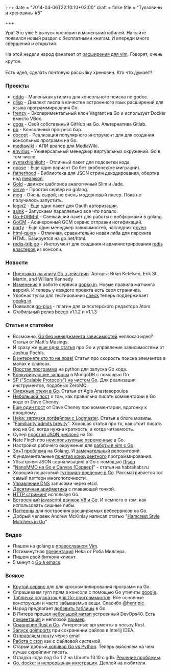 +++
date = "2014-04-06T22:10:10+03:00"
draft = false
title = "Тулзовины и хреновины #5"

+++

<p>Ура! Это уже 5 выпуск хреновин и маленький юбилей. На сайте появился новый раздел с бесплатными книгам. И впереди много свершений и открытий.</p>

<p><span style="line-height: 1.6em;">На этой недели народ фанатеет от </span><a href="http://blog.gopheracademy.com/vimgo-development-environment" style="line-height: 1.6em;">раcширения для vim</a><span style="line-height: 1.6em;">. Говорят, очень крутое.</span></p>

<p>Есть идея, сделать почтовую рассылку хреновин. Кто что думает?</p>

<h3 id="_1">Проекты</h3>

<ul>
	<li><a href="https://github.com/dgryski/trifles/tree/master/gddo">gddo</a> - Маленькая утилита для консольного поиска по godoc.</li>
	<li><a href="https://github.com/zhemao/glisp">glisp</a> - Диалект лиспа в качестве встроенного язык расширений для языка программирования Go.</li>
	<li><a href="https://github.com/stevedomin/frenzy">frenzy</a> - Экспериментальный клон Vagrant на Go и использует Docker вместо VBox.</li>
	<li><a href="https://github.com/gogits/gogs">gogs</a> - Свой собственный GitHub на Go. Альтернатива Gitlab.</li>
	<li><a href="https://github.com/cheggaaa/pb">pb</a> - Консольный прогресс бар.</li>
	<li><a href="https://github.com/docopt/docopt.go">docopt</a> - Реализация популярного инструмент для для создания консольных программ на Go.</li>
	<li><a href="https://github.com/sadbox/mediawiki">mediawiki</a> - АПИ врапер для MediaWiki.</li>
	<li><a href="https://github.com/ekalinin/envirius">envirius</a> - Универсальный менеджер виртуальных окружений. Go в том числе.</li>
	<li><a href="https://github.com/sourcegraph/syntaxhighlight">syntaxhighlight</a>&nbsp;-&nbsp;Отличный пакет для подсветки кода.</li>
	<li><a href="https://github.com/Cirru/goose">goose</a> - Еще один вариант Go без скобочек(не миграции).</li>
	<li><a href="https://github.com/aybabtme/fatherhood">fatherhood</a> - Библиотека для JSON стрим декодирования, обертка над <a href="https://github.com/benbjohnson/megajson">megajson</a>.</li>
	<li><a href="https://github.com/yosssi/gold">Gold</a> - движок шаблонов аналогичный Slim и Jade.</li>
	<li><a href="https://github.com/kidoman/serve">serve</a> - Простой сервер на golang.</li>
	<li><a href="https://github.com/mjibson/mog">mog</a> - Очень сырой, но очень модерновый плеер. Пока не получилось запустить.</li>
	<li><a href="https://github.com/dukex/login2">login2</a> - Еще один пакет для Oauth авторизации.</li>
	<li><a href="https://github.com/GroundSix/asink">asink</a> - Запускаем параллельно все что попало.</li>
	<li><a href="https://github.com/kirves/go-form-it">Go-FORM-it</a> - Свежайший пакет для работы с вебформами в golang.</li>
	<li><a href="https://github.com/Flyclops/GoCM">GoCM</a> - Асинхронный GCM сервис отправки нотификаций.</li>
	<li><a href="https://github.com/mjibson/party">party</a> - Еще один менеджер зависимостей, наследник <a href="https://github.com/kr/goven">goven</a>.</li>
	<li><a href="https://github.com/hailiang/html-query">html-query</a> - Отличная, сравнительно новая либа для парсинга HTML. Базируется на go.net/html.</li>
	<li><a href="https://github.com/badboy/redis-trib.go">redis-trib.go</a> - Инструмент для создания и администрирования <a href="http://redis.io/topics/cluster-tutorial">redis кластеров</a> из консоли.</li>
</ul>

<h3 id="_2">Новости</h3>

<ul>
	<li><a href="http://www.goinactionbook.com/">Предзаказ на книгу Go в действии</a>. Авторы: Brian Ketelsen, Erik St. Martin, and William Kennedy</li>
	<li><a href="https://groups.google.com/forum/#!msg/golang-nuts/-hfpKVkOy8w/I4H48otJ17UJ">Изменения</a> в работе сервиса <a href="http://godoc.org/gopkg.in/docs.v1">gopkg.in</a>. Новые правила матчинга версий. И теперь у каждого проекта есть своя страничка.</li>
	<li>Удобная тулза для тестирования <a href="http://groups.google.com/forum/#!msg/golang-nuts/WUJJdrWsV34/n2lZRoVBd-gJ">check</a> теперь поддерживает <a href="http://labix.org/gopkg.in">gopkg.in</a>.</li>
	<li>Появился <a href="https://atom.io/packages/go-plus">go-plus</a> - плагин для хипсктерского редактора Atom.</li>
	<li>Стабильный релиз <a href="http://beego.me/">beego</a> v1.1.2 и v1.1.3</li>
</ul>

<h3 id="_3">Статьи и статейки</h3>

<ul>
	<li>Возможно, <a href="http://mwholt.blogspot.com.au/2014/03/maybe-go-without-dependency-management.html">Go без менеджмента зависимостей</a> неплохая идея? Статья от Matt&#39;s Musings.</li>
	<li>И сразу же <a href="http://zduck.com/2014/go-and-package-versioning/">еще одна статья</a> про Go и управление зависимостями от Joshua Poehls.</li>
	<li><a href="http://www.antoine.im/posts/someone_is_wrong_on_the_internet">В интернете кто то не прав!</a> Статья про скорость поиска элементов в мапах и слайсах.</li>
	<li><a href="https://gist.github.com/rumple/9735389">Простая программа</a> на python для запуска Go кода.</li>
	<li><a href="http://blog.mongodb.org/post/80579086742/running-mongodb-queries-concurrently-with-go">Конкурирующие запросы</a> в MongoDB с помощью Go.</li>
	<li><a href="http://garrett.damore.org/2014/03/sp-nanomsg-in-pure-go.html">SP (&quot;Scalable Protocols&quot;) на чистом Go</a>. Для реализации инструментов, подобных ZeroMQ.</li>
	<li><a href="http://agis.io/2014/03/25/contiguous-stacks-in-go.html">Смежные стеки в Go</a>. Статья от Agis Anastasopoulos</li>
	<li><a href="http://dave.cheney.net/2014/03/28/associative-commentary">Небольшой пост</a> о том, как правильно писать комментарии в Go коде от Dave Cheney.</li>
	<li><a href="http://dave.cheney.net/2014/03/30/associative-commentary-follow-up">Еще один пост</a> от Dave Cheney про комментарии, вдогонку к прошлому.</li>
	<li><a href="https://blog.mozilla.org/services/2014/03/24/heka-loading-log-files-with-logstreamer/">Heka: загрузка логфайлом с Logmaster</a>. Статья в блоге мозилы.</li>
	<li>&quot;<a href="https://michaelwhatcott.com/familiarity-admits-brevity/">Familiarity admits brevity</a>&quot;. Хорошая статья про то, как стоит писать код на Go, когда нужна краткость, а когда читаемость.</li>
	<li>Супер <a href="http://nesv.blogspot.com/2012/09/super-easy-json-http-responses-in-go.html">простой JSON респонс</a> на Go.</li>
	<li>Nate Finch про <a href="http://blog.natefinch.com/2014/03/unused-variables-in-go.html">неиспользуемые переменные</a> в Go.</li>
	<li>Настройка рабочего окружения для <a href="http://blog.gopheracademy.com/vimgo-development-environment">работы в vim c Go</a>.</li>
	<li><a href="https://github.com/deivinsontejeda/golang-exercise/tree/master/3plus1">3n+1 проблема</a> на Golang. И <a href="https://github.com/deivinsontejeda/golang-exercise">замечательный</a> репозиторий.</li>
	<li>Фундаментальные <a href="http://www.nada.kth.se/~snilsson/concurrency/">понятия конкурентного</a> программирования.</li>
	<li>Убыстряем JSON сериализацию в Go с помощью <a href="https://journal.paul.querna.org/articles/2014/03/31/ffjson-faster-json-in-go/">ffjson</a></li>
	<li>&quot;<a href="http://habrahabr.ru/post/212701/">NanoMMO на Go и Canvas [Сервер]</a>&quot; - статья на habrahabr.ru</li>
	<li>Хороший пошаговый <a href="http://www.toptal.com/go/go-programming-a-step-by-step-introductory-tutorial">туториал-введение в Go</a>. Рассматривается тот самый паттерн многопоточности.</li>
	<li><a href="http://probablyfine.co.uk/2014/03/02/serving-dns-records-from-etcd/">Управление DNS</a> записями через etcd.</li>
	<li><a href="http://thesoftwarelife.blogspot.nl/2014/04/decimal-floating-point-arithmetic.html">Десятичная арифметика</a> с плавающей точкой.</li>
	<li><a href="http://blog.fmpwizard.com/blog/http-streaming-using-go">HTTP стриминг</a> используя Go.</li>
	<li><a href="http://bravenewmethod.com/2011/03/30/embedding-v8-javascript-engine-and-go/">Встроенный javascript движок V8 и Go</a>. И немного о том, как использовать сишные либы.</li>
	<li><a href="http://www.infoq.com/presentations/go-patterns-scalability">Паттерны</a> для построения расширяемых вебсервисов на Go.</li>
	<li>Добрый человек Andrew McKinlay написал статью &quot;<a href="http://thesoftwarelife.blogspot.nl/2014/04/hamcrest-style-matchers-in-go.html">Hamcrest Style Matchers in Go</a>&quot;</li>
</ul>

<h3 id="_4">Видео</h3>

<ul>
	<li>Пишем на golang в <a href="http://vimeo.com/75229557">православном Vim</a>.</li>
	<li>Пятиминутная <a href="http://vimeo.com/78279680">презентация</a> Heka от Роба Миллера.</li>
	<li>Пишем свой <a href="http://4gophers.com/video/svoi-bitkoin-klient">биткоин клиент</a>.</li>
	<li>5 минут с <a href="http://4gophers.com/video/5-minut-s-emacs">Go в emacs</a>.</li>
</ul>

<h3 id="_5">Всякое</h3>

<ul>
	<li><a href="http://gobuild.io/">Крутой сервис</a> для для кроскомпилирования программ на Go.</li>
	<li>Спрашиваем гугл прям в консоли с помощью Go утилиты <a href="https://github.com/hariharan-uno/google">google</a>.</li>
	<li><a href="https://github.com/ritoon/go-cheat-sheet">Табличка подсказок для Go-программистов</a>. Все основные конструкции и часто забываемые вещи. Спасибо <a href="https://twitter.com/henripic">@henripic</a>.</li>
	<li>Народ предлагает <a href="https://docs.google.com/document/d/1eHm7KqfKP9_s4vR1zToxq-FBazdUQ9ZYi-YhcEtdfR0/edit">добавить таблицы</a> в Go.</li>
	<li>В Питере прошел <a href="https://groups.google.com/forum/?place=forum/golang-ru&amp;showpopout=true#!topic/golang-ru/cE-l3C4f3M8">небольшой митап</a> устроенный DevOps40. Есть <a href="http://go-talks.appspot.com/github.com/goodsign/presentations/go_at_devops40/main-short.slide#1">презентация</a> и неплохой <a href="https://github.com/goodsign/presentations/tree/master/go_crawler">пример</a>.</li>
	<li><a href="http://jaredly.github.io/2014/03/22/rust-vs-go/index.html">Сравнение Rust и Go</a>. Интересные аргументы в пользу Rust.</li>
	<li><a href="http://marcesher.com/2014/03/30/intellij-idea-run-goimports-on-file-save/">Запуск goimports</a> при сохранении файлов в Intellij IDEA.</li>
	<li><a href="http://blog.joshsoftware.com/2014/04/02/fun-with-gmail-and-go/">Отправляем почту</a> через gmail.</li>
	<li><a href="http://raincreekings.blogspot.dk/2014/03/cron-as-file-system.html">Работа с cron</a> как с файловой системой.</li>
	<li>Старый добрый<a href="http://jyotiska.github.io/"> холивар Go vs Python</a>. Теперь выясняем на чем лучше скрейпинг писать.</li>
	<li>Отладка кода под Go 1.2 на Ubuntu 13.10 c gdb. <a href="http://blog.schmichael.com/2014/04/02/debugging-go-1-2-on-ubuntu-13-10-with-gdb/">Решение проблемы</a>.</li>
	<li><a href="http://lucapette.com/go/go-docker-and-a-ci-server/">Go, docker и непрерывная интеграция</a>. Деплой на любителя.</li>
</ul>
